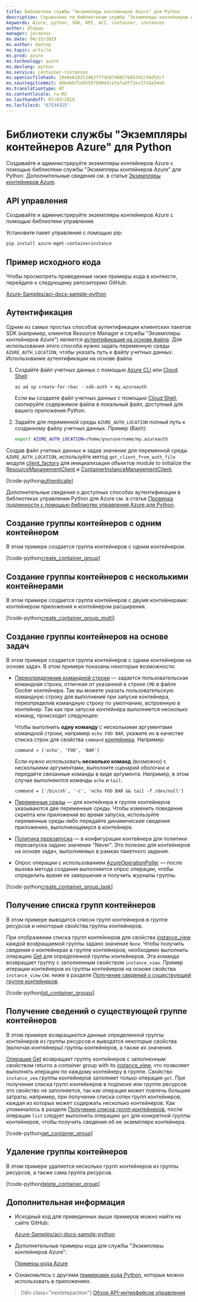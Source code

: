 ```yaml
---
title: Библиотеки службы "Экземпляры контейнеров Azure" для Python
description: Справочник по библиотекам службы "Экземпляры контейнеров Azure" для Python
keywords: Azure, python, SDK, API, ACI, container, instances
author: dlepow
manager: jeconnoc
ms.date: 04/15/2019
ms.author: danlep
ms.topic: article
ms.prod: azure
ms.technology: azure
ms.devlang: python
ms.service: container-instances
ms.openlocfilehash: 19e0e629253462f77d58740857b853d1c94d53cf
ms.sourcegitcommit: 46bebbf5dd558750043ce5afadff2ec3714a54e6
ms.translationtype: HT
ms.contentlocale: ru-RU
ms.lasthandoff: 07/03/2019
ms.locfileid: "67534325"
---
```

# <a name="azure-container-instances-libraries-for-python"></a>Библиотеки службы "Экземпляры контейнеров Azure" для Python

Создавайте и администрируйте экземпляры контейнеров Azure с помощью библиотеки службы "Экземпляры контейнеров Azure" для Python. Дополнительные сведения см. в статье [Экземпляры контейнеров Azure](/azure/container-instances/container-instances-overview).

## <a name="management-apis"></a>API управления

Создавайте и администрируйте экземпляры контейнеров Azure с помощью библиотеки управления.

Установите пакет управления с помощью pip:

```bash
pip install azure-mgmt-containerinstance
```

## <a name="example-source"></a>Пример исходного кода

Чтобы просмотреть приведенные ниже примеры кода в контексте, перейдите к следующему репозиторию GitHub:

[Azure-Samples/aci-docs-sample-python](https://github.com/Azure-Samples/aci-docs-sample-python)

## <a name="authentication"></a>Аутентификация

Одним из самых простых способов аутентификации клиентских пакетов SDK (например, клиентов Resource Manager и службы "Экземпляры контейнеров Azure") является [аутентификация на основе файла](/python/azure/python-sdk-azure-authenticate#mgmt-auth-file). Для использования этого способа нужно задать переменную среды `AZURE_AUTH_LOCATION`, чтобы указать путь к файлу учетных данных. Использование аутентификации на основе файла

1. Создайте файл учетных данных с помощью [Azure CLI](/cli/azure) или [Cloud Shell](https://shell.azure.com/):

   `az ad sp create-for-rbac --sdk-auth > my.azureauth`

   Если вы создаете файл учетных данных с помощью [Cloud Shell](https://shell.azure.com/), скопируйте содержимое файла в локальный файл, доступный для вашего приложения Python.

2. Задайте для переменной среды `AZURE_AUTH_LOCATION` полный путь к созданному файлу учетных данных. Пример (Bash):

   ```bash
   export AZURE_AUTH_LOCATION=/home/yourusername/my.azureauth
   ```

Создав файл учетных данных и задав значение для переменной среды `AZURE_AUTH_LOCATION`, используйте метод `get_client_from_auth_file` модуля [client_factory][client_factory] для инициализации объектов module to initialize the [ResourceManagementClient][ResourceManagementClient] и [ContainerInstanceManagementClient][ContainerInstanceManagementClient].

<!-- SOURCE REPO: https://github.com/Azure-Samples/aci-docs-sample-python -->
[!code-python[authenticate](~/aci-docs-sample-python/src/aci_docs_sample.py#L45-L58 "Authenticate ACI and Resource Manager clients")]

Дополнительные сведения о доступных способах аутентификации в библиотеках управления Python для Azure см. в статье [Проверка подлинности с помощью библиотек управления Azure для Python](/python/azure/python-sdk-azure-authenticate).

## <a name="create-container-group---single-container"></a>Создание группы контейнеров с одним контейнером

В этом примере создается группа контейнеров с одним контейнером.

<!-- SOURCE REPO: https://github.com/Azure-Samples/aci-docs-sample-python -->
[!code-python[create_container_group](~/aci-docs-sample-python/src/aci_docs_sample.py#L94-L141 "Create single-container group")]

## <a name="create-container-group---multiple-containers"></a>Создание группы контейнеров с несколькими контейнерами

В этом примере создается группа контейнеров с двумя контейнерами: контейнером приложения и контейнером расширения.

<!-- SOURCE REPO: https://github.com/Azure-Samples/aci-docs-sample-python -->
[!code-python[create_container_group_multi](~/aci-docs-sample-python/src/aci_docs_sample.py#L144-L197 "Create multi-container group")]

## <a name="create-task-based-container-group"></a>Создание группы контейнеров на основе задач

В этом примере создается группа контейнеров с одним контейнером на основе задач. В этом примере показаны некоторые возможности:

* [Переопределение командной строки](/azure/container-instances/container-instances-start-command) — задается пользовательская командная строка, отличная от указанной в строке `CMD` в файле Docker контейнера. Так вы можете указать пользовательскую командную строку для выполнения при запуске контейнера, переопределив командную строку по умолчанию, встроенную в контейнер. Так как при запуске контейнера выполняется несколько команд, происходит следующее:

   Чтобы выполнить **одну команду** с несколькими аргументами командной строки, например `echo FOO BAR`, укажите их в качестве списка строк для свойства `command` [контейнера][Container]. Например:

   `command = ['echo', 'FOO', 'BAR']`

   Если нужно использовать **несколько команд** (возможно) с несколькими аргументами, выполните сценарий оболочки и передайте связанные команды в виде аргумента. Например, в этом случае выполняются команды `echo` и `tail`:

   `command = ['/bin/sh', '-c', 'echo FOO BAR && tail -f /dev/null']`
* [Переменные среды](/azure/container-instances/container-instances-environment-variables) — для контейнера в группе контейнеров указываются две переменные среды. Чтобы изменить поведение скрипта или приложения во время запуска, используйте переменные среды либо передайте динамические сведения приложению, выполняющемуся в контейнере.
* [Политика перезапуска](/azure/container-instances/container-instances-restart-policy) — в конфигурации контейнера для политики перезапуска задано значение "Never". Это полезно для контейнеров на основе задач, выполняемых в рамках пакетного задания.
* Опрос операции с использованием [AzureOperationPoller][AzureOperationPoller] — после вызова метода создания выполняется опрос операции, чтобы определить время ее завершения и получить журналы группы.

<!-- SOURCE REPO: https://github.com/Azure-Samples/aci-docs-sample-python -->
[!code-python[create_container_group_task](~/aci-docs-sample-python/src/aci_docs_sample.py#L200-L276 "Run a task-based container")]

## <a name="list-container-groups"></a>Получение списка групп контейнеров

В этом примере выводится список групп контейнеров в группе ресурсов и некоторые свойства группы контейнеров.

При отображении списка групп контейнеров для свойства [instance_view][instance_view] каждой возвращаемой группы задано значение `None`. Чтобы получить сведения о контейнерах в группе контейнеров, необходимо выполнить операцию [Get][containergroupoperations_get] для определенной группы контейнеров. Эта команда возвращает группу с заполненным свойством `instance_view`. Пример итерации контейнеров из группы контейнеров на основе свойства `instance_view` см. ниже в разделе [Получение сведений о существующей группе контейнеров](#get-an-existing-container-group).

<!-- SOURCE REPO: https://github.com/Azure-Samples/aci-docs-sample-python -->
[!code-python[list_container_groups](~/aci-docs-sample-python/src/aci_docs_sample.py#L279-L293 "List container groups")]

## <a name="get-an-existing-container-group"></a>Получение сведений о существующей группе контейнеров

В этом примере возвращаются данные определенной группы контейнеров из группы ресурсов и выводятся некоторые свойства (включая контейнеры) группы контейнеров, а также их значения.

[Операция Get][containergroupoperations_get] возвращает группу контейнеров с заполненным свойством returns a container group with its [instance_view][instance_view], что позволяет выполнять итерацию по каждому контейнеру в группе. Свойство `instance_vew` группы контейнеров заполняет только операция `get`. При получении списка групп контейнеров в подписке или группе ресурсов это свойство не заполняется, так как операция может повлечь большие затраты, например, при получении списка сотен групп контейнеров, каждая из которых может содержать несколько контейнеров. Как упоминалось в разделе [Получение списка групп контейнеров](#list-container-groups), после операции `list` следует выполнить операцию `get` для конкретной группы контейнеров, чтобы получить сведения об ее экземпляре контейнера.

<!-- SOURCE REPO: https://github.com/Azure-Samples/aci-docs-sample-python -->
[!code-python[get_container_group](~/aci-docs-sample-python/src/aci_docs_sample.py#L296-L325 "Get container group")]

## <a name="delete-a-container-group"></a>Удаление группы контейнеров

В этом примере удаляется несколько групп контейнеров из группы ресурсов, а также сама группа ресурсов.

<!-- SOURCE REPO: https://github.com/Azure-Samples/aci-docs-sample-python -->
[!code-python[delete_container_group](~/aci-docs-sample-python/src/aci_docs_sample.py#L83-L91 "Delete container groups and resource group")]

## <a name="next-steps"></a>Дополнительная информация

* Исходный код для приведенных выше примеров можно найти на сайте GitHub:

  [Azure-Samples/aci-docs-sample-python][aci-docs-sample-python]

* Дополнительные примеры кода для службы "Экземпляры контейнеров Azure":

  [Примеры кода Azure][samples-aci]

* Ознакомьтесь с другими [примерами кода Python][samples-python], которые можно использовать в приложениях.

> [!div class="nextstepaction"]
> [Обзор API-интерфейсов управления](/python/api/overview/azure/containerinstance/management)

<!-- LINKS - External -->
[aci-docs-sample-python]: https://github.com/Azure-Samples/aci-docs-sample-python
[samples-aci]: https://azure.microsoft.com/resources/samples/?sort=0&term=ACI
[samples-python]: https://azure.microsoft.com/resources/samples/?platform=python

<!-- TYPES -->
[AzureOperationPoller]: /python/api/msrestazure.azure_operation.AzureOperationPoller
[client_factory]: /python/api/azure.common.client_factory
[Container]: /python/api/azure.mgmt.containerinstance.models.container
[ContainerGroupInstanceView]: /python/api/azure.mgmt.containerinstance.models.containergrouppropertiesinstanceview
[containergroupoperations_get]: /python/api/azure.mgmt.containerinstance.operations.containergroupsoperations#get-resource-group-name--container-group-name--custom-headers-none--raw-false----operation-config-
[ContainerInstanceManagementClient]: /python/api/azure.mgmt.containerinstance.containerinstancemanagementclient
[instance_view]: /python/api/azure.mgmt.containerinstance.models.containergroup#variables
[ResourceManagementClient]: /python/api/azure.mgmt.resource.resources.resourcemanagementclient